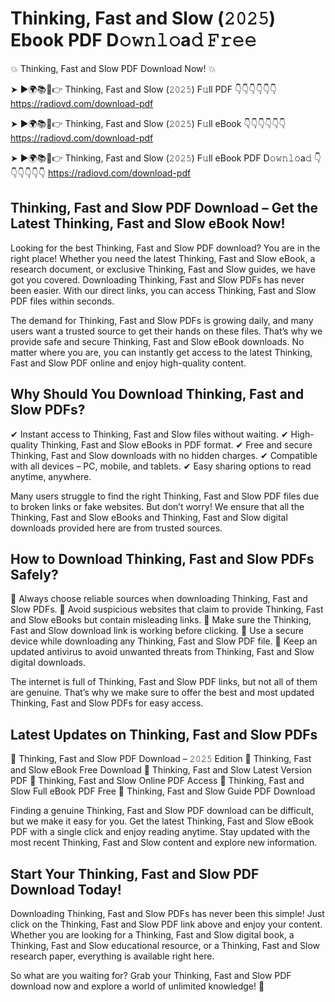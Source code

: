 # Thinking, Fast and Slow (𝟸𝟶𝟸𝟻) Ebook PDF D𝚘𝚠𝚗𝚕𝚘a𝚍 𝙵𝚛𝚎𝚎

💥 Thinking, Fast and Slow PDF Download Now! 💥

➤ ►🌍📚📱👉 Thinking, Fast and Slow (𝟸𝟶𝟸𝟻) F𝚞ll PDF 👇👇👇👇👇👇
https://radiovd.com/download-pdf

➤ ►🌍📚📱👉 Thinking, Fast and Slow (𝟸𝟶𝟸𝟻) F𝚞ll eBook 👇👇👇👇👇👇
https://radiovd.com/download-pdf

➤ ►🌍📚📱👉 Thinking, Fast and Slow (𝟸𝟶𝟸𝟻) F𝚞ll eBook PDF D𝚘𝚠𝚗𝚕𝚘a𝚍 👇👇👇👇👇👇
https://radiovd.com/download-pdf

## Thinking, Fast and Slow PDF Download – Get the Latest Thinking, Fast and Slow eBook Now!

Looking for the best Thinking, Fast and Slow PDF download? You are in the right place! Whether you need the latest Thinking, Fast and Slow eBook, a research document, or exclusive Thinking, Fast and Slow guides, we have got you covered. Downloading Thinking, Fast and Slow PDFs has never been easier. With our direct links, you can access Thinking, Fast and Slow PDF files within seconds.

The demand for Thinking, Fast and Slow PDFs is growing daily, and many users want a trusted source to get their hands on these files. That’s why we provide safe and secure Thinking, Fast and Slow eBook downloads. No matter where you are, you can instantly get access to the latest Thinking, Fast and Slow PDF online and enjoy high-quality content.

## Why Should You Download Thinking, Fast and Slow PDFs?

✔ Instant access to Thinking, Fast and Slow files without waiting.
✔ High-quality Thinking, Fast and Slow eBooks in PDF format.
✔ Free and secure Thinking, Fast and Slow downloads with no hidden charges.
✔ Compatible with all devices – PC, mobile, and tablets.
✔ Easy sharing options to read anytime, anywhere.

Many users struggle to find the right Thinking, Fast and Slow PDF files due to broken links or fake websites. But don’t worry! We ensure that all the Thinking, Fast and Slow eBooks and Thinking, Fast and Slow digital downloads provided here are from trusted sources.

## How to Download Thinking, Fast and Slow PDFs Safely?

📌 Always choose reliable sources when downloading Thinking, Fast and Slow PDFs.
📌 Avoid suspicious websites that claim to provide Thinking, Fast and Slow eBooks but contain misleading links.
📌 Make sure the Thinking, Fast and Slow download link is working before clicking.
📌 Use a secure device while downloading any Thinking, Fast and Slow PDF file.
📌 Keep an updated antivirus to avoid unwanted threats from Thinking, Fast and Slow digital downloads.

The internet is full of Thinking, Fast and Slow PDF links, but not all of them are genuine. That’s why we make sure to offer the best and most updated Thinking, Fast and Slow PDFs for easy access.

## Latest Updates on Thinking, Fast and Slow PDFs

🔹 Thinking, Fast and Slow PDF Download – 𝟸𝟶𝟸𝟻 Edition
🔹 Thinking, Fast and Slow eBook Free Download
🔹 Thinking, Fast and Slow Latest Version PDF
🔹 Thinking, Fast and Slow Online PDF Access
🔹 Thinking, Fast and Slow Full eBook PDF Free
🔹 Thinking, Fast and Slow Guide PDF Download

Finding a genuine Thinking, Fast and Slow PDF download can be difficult, but we make it easy for you. Get the latest Thinking, Fast and Slow eBook PDF with a single click and enjoy reading anytime. Stay updated with the most recent Thinking, Fast and Slow content and explore new information.

## Start Your Thinking, Fast and Slow PDF Download Today!

Downloading Thinking, Fast and Slow PDFs has never been this simple! Just click on the Thinking, Fast and Slow PDF link above and enjoy your content. Whether you are looking for a Thinking, Fast and Slow digital book, a Thinking, Fast and Slow educational resource, or a Thinking, Fast and Slow research paper, everything is available right here.

So what are you waiting for? Grab your Thinking, Fast and Slow PDF download now and explore a world of unlimited knowledge! 🚀